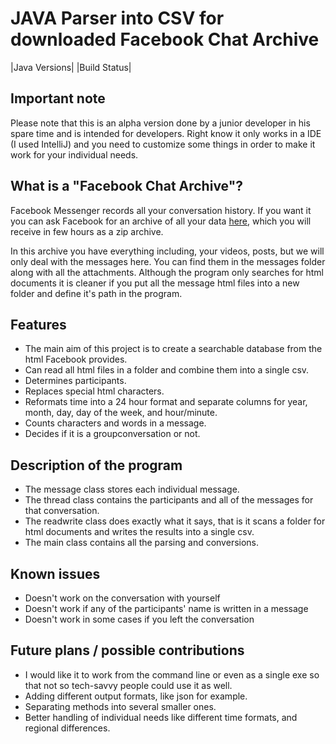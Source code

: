 # JAVA Parser into CSV for downloaded Facebook Chat Archive

|Java Versions| |Build Status|

## Important note
Please note that this is an alpha version done by a junior developer in his spare time and is intended for developers. Right know it only works in a IDE (I used IntelliJ) and you need to customize some things in order to make it work for your individual needs.

## What is a "Facebook Chat Archive"?
Facebook Messenger records all your conversation history. If you want it you can ask Facebook for an archive of all your data [here](https://www.facebook.com/dyi), which you will receive in few hours as a zip archive.

In this archive you have everything including, your videos, posts, but we will only deal with the messages here. You can find them in the messages folder along with all the attachments. Although the program only searches for html documents it is cleaner if you put all the message html files into a new folder and define it's path in the program.

##  Features
* The main aim of this project is to create a searchable database from the html Facebook provides.
* Can read all html files in a folder and combine them into a single csv.
* Determines participants.
* Replaces special html characters.
* Reformats time into a 24 hour format and separate columns for year, month, day, day of the week, and hour/minute.
* Counts characters and words in a message.
* Decides if it is a groupconversation or not.

##  Description of the program
* The message class stores each individual message. 
* The thread class contains the participants and all of the messages for that conversation. 
* The readwrite class does exactly what it says, that is it scans a folder for html documents and writes the results into a single csv. 
* The main class contains all the parsing and conversions.

## Known issues
* Doesn't work on the conversation with yourself
* Doesn't work if any of the participants' name is written in a message
* Doesn't work in some cases if you left the conversation

## Future plans / possible contributions
* I would like it to work from the command line or even as a single exe so that not so tech-savvy people could use it as well.
* Adding different output formats, like json for example.
* Separating methods into several smaller ones.
* Better handling of individual needs like different time formats, and regional differences.

